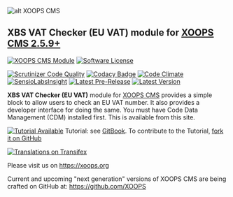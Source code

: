 ![alt XOOPS CMS](https://xoops.org/images/logoXoops4GithubRepository.png)
## XBS VAT Checker (EU VAT) module for  [XOOPS CMS 2.5.9+](https://xoops.org)
[![XOOPS CMS Module](https://img.shields.io/badge/XOOPS%20CMS-Module-blue.svg)](https://xoops.org)
[![Software License](https://img.shields.io/badge/license-GPL-brightgreen.svg?style=flat)](LICENSE)

[![Scrutinizer Code Quality](https://img.shields.io/scrutinizer/g/XoopsModules25x/xbs_vat.svg?style=flat)](https://scrutinizer-ci.com/g/XoopsModules25x/xbs_vat/?branch=master)
[![Codacy Badge](https://api.codacy.com/project/badge/Grade/95b12220e0ac4056b9af52af708379c9)](https://www.codacy.com/app/XoopsModules25x/xbs_vat)
[![Code Climate](https://img.shields.io/codeclimate/github/XoopsModules25x/xbs_vat.svg?style=flat)](https://codeclimate.com/github/XoopsModules25x/xbs_vat)
[![SensioLabsInsight](https://insight.sensiolabs.com/projects/f48090dc-a770-49b6-b895-6db50b08e3c4/mini.png)](https://insight.sensiolabs.com/projects/f48090dc-a770-49b6-b895-6db50b08e3c4)
[![Latest Pre-Release](https://img.shields.io/github/tag/XoopsModules25x/xbs_vat.svg?style=flat)](https://github.com/XoopsModules25x/xbs_vat/tags/)
[![Latest Version](https://img.shields.io/github/release/XoopsModules25x/xbs_vat.svg?style=flat)](https://github.com/XoopsModules25x/xbs_vat/releases/)

**XBS VAT Checker (EU VAT)** module for [XOOPS CMS](https://xoops.org)  provides a simple block to allow users to check an EU VAT number. It also provides a developer interface for doing the same. 
You must have Code Data Management (CDM) installed first. This is available from this site.

[![Tutorial Available](https://xoops.org/images/tutorial-available-blue.svg)](https://www.gitbook.com/book/xoops/xbs_vat-tutorial/) Tutorial: see [GitBook](https://www.gitbook.com/book/xoops/xbs_vat-tutorial/).
To contribute to the Tutorial, [fork it on GitHub](https://github.com/XoopsDocs/xbs_vat-tutorial)

[![Translations on Transifex](https://xoops.org/images/translations-transifex-blue.svg)](https://www.transifex.com/xoops)

Please visit us on https://xoops.org

Current and upcoming "next generation" versions of XOOPS CMS are being crafted on GitHub at: https://github.com/XOOPS

